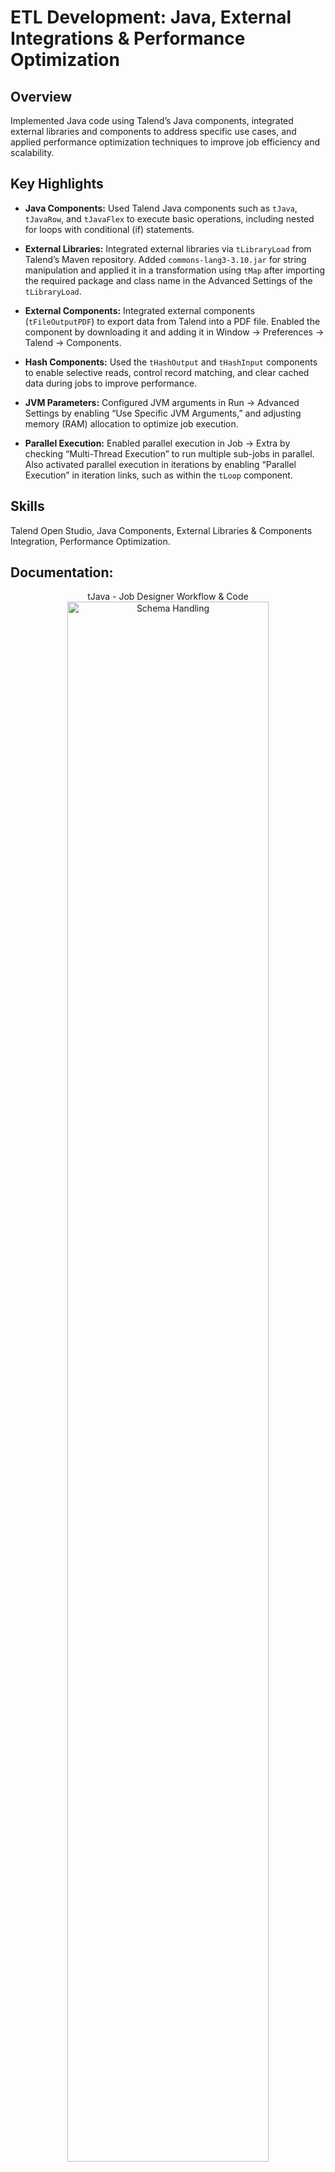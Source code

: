 <h1>ETL Development: Java, External Integrations & Performance Optimization</h1>


<h2>Overview</h2>
Implemented Java code using Talend’s Java components, integrated external libraries and components to address specific use cases, and applied performance optimization techniques to improve job efficiency and scalability.
<br />


<h2>Key Highlights</h2>

- **Java Components:** Used Talend Java components such as `tJava`, `tJavaRow`, and `tJavaFlex` to execute basic operations, including nested for loops with conditional (if) statements.  

- **External Libraries:** Integrated external libraries via `tLibraryLoad` from Talend’s Maven repository. Added `commons-lang3-3.10.jar` for string manipulation and applied it in a transformation using `tMap` after importing the required package and class name in the Advanced Settings of the `tLibraryLoad`.

- **External Components:** Integrated external components (`tFileOutputPDF`) to export data from Talend into a PDF file. Enabled the component by downloading it and adding it in Window → Preferences → Talend → Components. 

- **Hash Components:** Used the `tHashOutput` and `tHashInput` components to enable selective reads, control record matching, and clear cached data during jobs to improve performance.

- **JVM Parameters:** Configured JVM arguments in Run → Advanced Settings by enabling “Use Specific JVM Arguments,” and adjusting memory (RAM) allocation to optimize job execution. 

- **Parallel Execution:** Enabled parallel execution in Job → Extra by checking “Multi-Thread Execution” to run multiple sub-jobs in parallel. Also activated parallel execution in iterations by enabling “Parallel Execution” in iteration links, such as within the `tLoop` component.

<h2>Skills </h2>

Talend Open Studio, Java Components, External Libraries & Components Integration, Performance Optimization.

<h2>Documentation:</h2>

<p align="center">
tJava - Job Designer Workflow & Code <br/>
<img src="https://github.com/user-attachments/assets/71698659-2f56-4a32-8b1d-4ea4511f56f6" height="80%" width="80%" alt="Schema Handling"/>
<br />
<br />
tJavaRow - Job Designer Workflow & Code  <br/>
<img src="https://github.com/user-attachments/assets/67f06533-54b9-474f-90f3-0bdb58901da4" height="80%" width="80%" alt="Disk Sanitization Steps"/>
<br />
<br />
tJavaFlex - Job Designer Workflow <br/>
<img src="https://github.com/user-attachments/assets/45538be4-534d-44c4-92d2-16b94bc5690e" height="80%" width="80%" alt="Disk Sanitization Steps"/>
<br />
<br />
tJavaFlex - Code  <br/>
<img src="https://github.com/user-attachments/assets/6218c44e-ff1a-43d9-85da-ad3a8078fe53" height="80%" width="80%" alt="Disk Sanitization Steps"/>
<br />
<br />
External Libraries - Job Designer Workflow  <br/>
<img src="https://github.com/user-attachments/assets/fae9f7be-bf02-49a5-bbc6-163745d5710a" height="80%" width="80%" alt="Disk Sanitization Steps"/>
<br />
<br />
External Libraries - tMap Mapping Configuration  <br/>
<img src="https://github.com/user-attachments/assets/1e9a8c06-69aa-4484-9dfe-e9134d1d4968" height="80%" width="80%" alt="Disk Sanitization Steps"/>
<br />
<br />
External Components - Job Designer Workflow  <br/>
<img src="https://github.com/user-attachments/assets/651a5c55-0f46-4ef5-8a94-758c0365a175" height="80%" width="80%" alt="Disk Sanitization Steps"/>
<br />
<br />
External Components - Importing & Configuration  <br/>
<img src="https://github.com/user-attachments/assets/d8426523-a17b-40e8-8506-769ac5578a07" height="80%" width="80%" alt="Disk Sanitization Steps"/>
<br />
<br />
Hash Components - Job Designer Workflow  <br/>
<img src="https://github.com/user-attachments/assets/db92f734-2fd3-4f73-9fcd-140fe8b7a306" height="80%" width="80%" alt="Disk Sanitization Steps"/>
<br />
<br />
Hash Components - Data Output Results  <br/>
<img src="https://github.com/user-attachments/assets/e8a6160c-c1b6-46ba-9e9f-f57f4829fe36" height="80%" width="80%" alt="Disk Sanitization Steps"/>
<br />
<br />
JVM Parameters - Job Designer Workflow & Settings <br/>
<img src="https://github.com/user-attachments/assets/05c2a8c0-7ac2-454e-996d-72eda75eb41e" height="80%" width="80%" alt="Disk Sanitization Steps"/>
<br />
<br />
Parallel Execution - Job Designer Workflow & Settings  <br/>
<img src="https://github.com/user-attachments/assets/8a18ce74-ba84-43ba-aba7-1a9a41262e85" height="80%" width="80%" alt="Disk Sanitization Steps"/>
<br />
<br />
</p>

<!--
 ```diff
- text in red
+ text in green
! text in orange
# text in gray
@@ text in purple (and bold)@@
```
--!>
